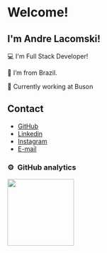 # Welcome!

## I'm Andre Lacomski!

:computer: I'm Full Stack Developer!

:house_with_garden: I’m from Brazil.

:rocket: Currently working at Buson
 
## Contact

<ul>
 <li>
   <a href="https://github.com/alacomski" target="_blank">GitHub</a>
 </li>
 <li>
   <a href="https://www.linkedin.com/in/andrelacomski/" target="_blank">Linkedin</a>
 </li>
 <li>
   <a href="https://www.instagram.com/andrelacomski" target="_blank">Instagram</a>
 </li>
 <li>
  <a href="mailto:andrelacomski1@gmail.com" target="_blank">E-mail</a>
 </li>
</ul>

### ⚙️ &nbsp;GitHub analytics

<a href="https://github.com/alacomski">
  <img height="150em" src="https://github-readme-stats-eight-theta.vercel.app/api?username=andrelacomski&show_icons=true&layout=compact&theme=react&include_all_commits=true&count_private=true&hide=prs,issues,contribs"/>
</a>

